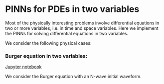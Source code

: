 # PINNs for PDEs in two variables

Most of the physically interesting problems involve differential equations in two or more variables, i.e. in time and space variables. Here we implement the PINNs for solving differential equations in two variables.

We consider the following physical cases: 

### Burger equation in two variables:

[Jupyter notebook](PINN_Burgers.ipynb)

We consider the Burger equation with an N-wave initial waveform.
